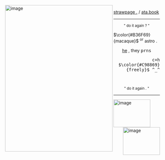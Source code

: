 
<!--
**sn4kewrath/sn4kewrath** is a ✨ _special_ ✨ repository because its `README.md` (this file) appears on your GitHub profile.
-->

<img align="left" width="350" height="476" alt="image" src="https://github.com/user-attachments/assets/32739c64-9004-40b8-b6d5-f3b5644cc41b" />

[strawpage .](https://sleeping2nite.straw.page)       /       [ata.book](https://sublaser.atabook.org)

     
---

<p align="center"> <sup>" do it again ? "</sup>
     <br/>
<p align="left"> $\color{#B36F69}{macaque}$ <sup>or</sup></sup> astro .
<p align="center"> <ins>he</ins> , they <samp>prns<samp>
<p align="right"> <samp>c+h<samp> $\color{#C98869}{freely}$ ^_^
     <br/><br/><br/>
<p align="center"> <sup>" do it again . "</sup>

---
<img align="center" width="120" height="90" alt="image" src="https://github.com/user-attachments/assets/cfe450a0-0997-4983-92a7-3b0a432eb8f8" /> <img align="right" width="120" height="90" alt="image" src="https://github.com/user-attachments/assets/35ba48c0-0786-44f2-9450-2ffda2f8b9b5" />

